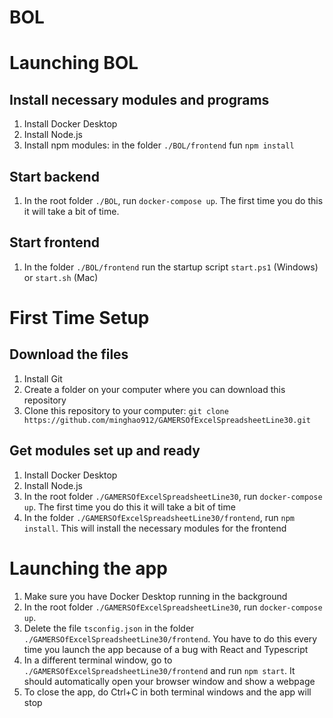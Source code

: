 # BOL

# Launching BOL

## Install necessary modules and programs

1. Install Docker Desktop
2. Install Node.js
3. Install npm modules: in the folder `./BOL/frontend` fun `npm install`

## Start backend

1. In the root folder `./BOL`, run `docker-compose up`. The first time you do this it will take a bit of time.

## Start frontend

1. In the folder `./BOL/frontend` run the startup script `start.ps1` (Windows) or `start.sh` (Mac)

# First Time Setup

## Download the files

1. Install Git
2. Create a folder on your computer where you can download this repository
3. Clone this repository to your computer: `git clone https://github.com/minghao912/GAMERSOfExcelSpreadsheetLine30.git`

## Get modules set up and ready

1. Install Docker Desktop
2. Install Node.js
3. In the root folder `./GAMERSOfExcelSpreadsheetLine30`, run `docker-compose up`. The first time you do this it will take a bit of time
4. In the folder `./GAMERSOfExcelSpreadsheetLine30/frontend`, run `npm install`. This will install the necessary modules for the frontend

# Launching the app

1. Make sure you have Docker Desktop running in the background
2. In the root folder `./GAMERSOfExcelSpreadsheetLine30`, run `docker-compose up`.
3. Delete the file `tsconfig.json` in the folder `./GAMERSOfExcelSpreadsheetLine30/frontend`. You have to do this every time you launch the app because of a bug with React and Typescript
4. In a different terminal window, go to `./GAMERSOfExcelSpreadsheetLine30/frontend` and run `npm start`. It should automatically open your browser window and show a webpage
5. To close the app, do Ctrl+C in both terminal windows and the app will stop
